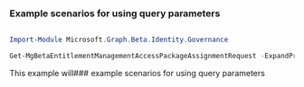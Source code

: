 ### Example scenarios for using query parameters

```powershell

Import-Module Microsoft.Graph.Beta.Identity.Governance

Get-MgBetaEntitlementManagementAccessPackageAssignmentRequest -ExpandProperty "requestor(`$expand=connectedOrganization)" -Filter "(requestState eq 'PendingApproval')" 

```
This example will### example scenarios for using query parameters

